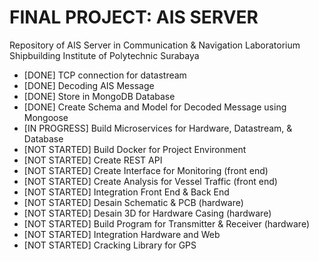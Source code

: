 # FINAL PROJECT: AIS SERVER
Repository of AIS Server in Communication & Navigation Laboratorium Shipbuilding Institute of Polytechnic Surabaya

- [DONE] TCP connection for datastream
- [DONE] Decoding AIS Message
- [DONE] Store in MongoDB Database
- [DONE] Create Schema and Model for Decoded Message using Mongoose
- [IN PROGRESS] Build Microservices for Hardware, Datastream, & Database
- [NOT STARTED] Build Docker for Project Environment
- [NOT STARTED] Create REST API
- [NOT STARTED] Create Interface for Monitoring (front end)
- [NOT STARTED] Create Analysis for Vessel Traffic (front end)
- [NOT STARTED] Integration Front End & Back End
- [NOT STARTED] Desain Schematic & PCB (hardware)
- [NOT STARTED] Desain 3D for Hardware Casing (hardware)
- [NOT STARTED] Build Program for Transmitter & Receiver (hardware)
- [NOT STARTED] Integration Hardware and Web
- [NOT STARTED] Cracking Library for GPS